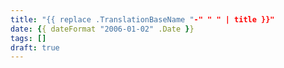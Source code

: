 ```yaml
---
title: "{{ replace .TranslationBaseName "-" " " | title }}"
date: {{ dateFormat "2006-01-02" .Date }}
tags: []
draft: true
---
```

